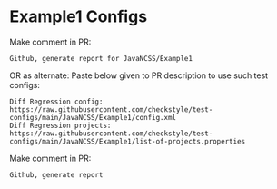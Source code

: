 # Example1 Configs
Make comment in PR:
```
Github, generate report for JavaNCSS/Example1
```
OR as alternate:
Paste below given to PR description to use such test configs:
```
Diff Regression config: https://raw.githubusercontent.com/checkstyle/test-configs/main/JavaNCSS/Example1/config.xml
Diff Regression projects: https://raw.githubusercontent.com/checkstyle/test-configs/main/JavaNCSS/Example1/list-of-projects.properties
```
Make comment in PR:
```
Github, generate report
```
